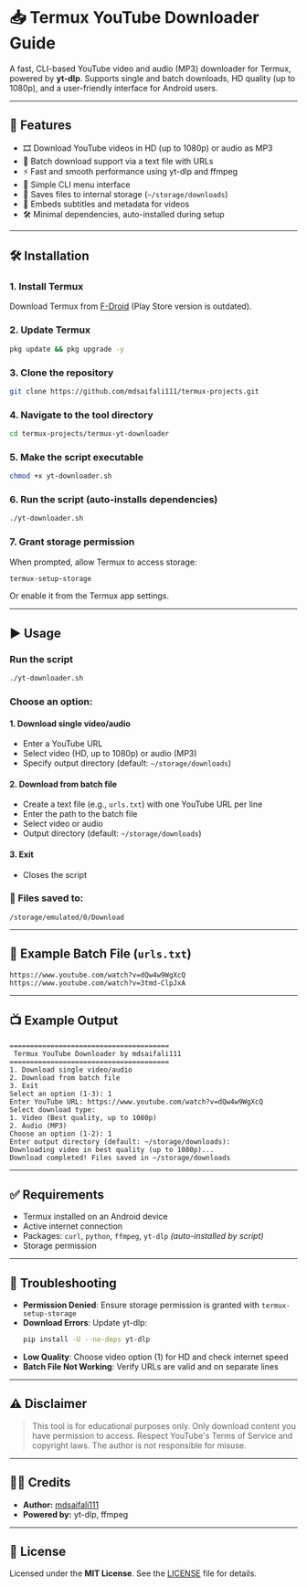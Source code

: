 # 📥 Termux YouTube Downloader Guide

A fast, CLI-based YouTube video and audio (MP3) downloader for Termux, powered by **yt-dlp**. Supports single and batch downloads, HD quality (up to 1080p), and a user-friendly interface for Android users.

---

## 🚀 Features

- 🎞️ Download YouTube videos in HD (up to 1080p) or audio as MP3
- 📂 Batch download support via a text file with URLs
- ⚡ Fast and smooth performance using yt-dlp and ffmpeg
- 🧭 Simple CLI menu interface
- 💾 Saves files to internal storage (`~/storage/downloads`)
- 📜 Embeds subtitles and metadata for videos
- 🛠️ Minimal dependencies, auto-installed during setup

---

## 🛠️ Installation

### 1. Install Termux
Download Termux from [F-Droid](https://f-droid.org) (Play Store version is outdated).

### 2. Update Termux
```bash
pkg update && pkg upgrade -y
```

### 3. Clone the repository
```bash
git clone https://github.com/mdsaifali111/termux-projects.git
```

### 4. Navigate to the tool directory
```bash
cd termux-projects/termux-yt-downloader
```

### 5. Make the script executable
```bash
chmod +x yt-downloader.sh
```

### 6. Run the script (auto-installs dependencies)
```bash
./yt-downloader.sh
```

### 7. Grant storage permission
When prompted, allow Termux to access storage:
```bash
termux-setup-storage
```
Or enable it from the Termux app settings.

---

## ▶️ Usage

### Run the script
```bash
./yt-downloader.sh
```

### Choose an option:

#### 1. Download single video/audio
- Enter a YouTube URL
- Select video (HD, up to 1080p) or audio (MP3)
- Specify output directory (default: `~/storage/downloads`)

#### 2. Download from batch file
- Create a text file (e.g., `urls.txt`) with one YouTube URL per line
- Enter the path to the batch file
- Select video or audio
- Output directory (default: `~/storage/downloads`)

#### 3. Exit
- Closes the script

### 📁 Files saved to:
`/storage/emulated/0/Download`

---

## 📄 Example Batch File (`urls.txt`)
```
https://www.youtube.com/watch?v=dQw4w9WgXcQ
https://www.youtube.com/watch?v=3tmd-ClpJxA
```

---

## 📺 Example Output
```
=======================================
 Termux YouTube Downloader by mdsaifali111
=======================================
1. Download single video/audio
2. Download from batch file
3. Exit
Select an option (1-3): 1
Enter YouTube URL: https://www.youtube.com/watch?v=dQw4w9WgXcQ
Select download type:
1. Video (Best quality, up to 1080p)
2. Audio (MP3)
Choose an option (1-2): 1
Enter output directory (default: ~/storage/downloads):
Downloading video in best quality (up to 1080p)...
Download completed! Files saved in ~/storage/downloads
```

---

## ✅ Requirements
- Termux installed on an Android device
- Active internet connection
- Packages: `curl`, `python`, `ffmpeg`, `yt-dlp` *(auto-installed by script)*
- Storage permission

---

## 🧯 Troubleshooting

- **Permission Denied**: Ensure storage permission is granted with `termux-setup-storage`
- **Download Errors**: Update yt-dlp:
  ```bash
  pip install -U --no-deps yt-dlp
  ```
- **Low Quality**: Choose video option (1) for HD and check internet speed
- **Batch File Not Working**: Verify URLs are valid and on separate lines

---

## ⚠️ Disclaimer
> This tool is for educational purposes only. Only download content you have permission to access. Respect YouTube's Terms of Service and copyright laws. The author is not responsible for misuse.

---

## 👨‍💻 Credits
- **Author:** [mdsaifali111](https://github.com/mdsaifali111)
- **Powered by:** yt-dlp, ffmpeg

---

## 📜 License
Licensed under the **MIT License**. See the [LICENSE](../LICENSE) file for details.
